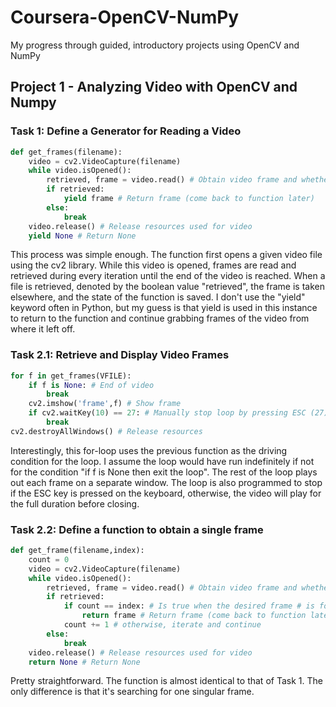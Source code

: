 # Coursera-OpenCV-NumPy
My progress through guided, introductory projects using OpenCV and NumPy

## Project 1 - Analyzing Video with OpenCV and Numpy
### Task 1: Define a Generator for Reading a Video
```python
def get_frames(filename):
    video = cv2.VideoCapture(filename)
    while video.isOpened():
        retrieved, frame = video.read() # Obtain video frame and whether or not successfully retrieved
        if retrieved:
            yield frame # Return frame (come back to function later)
        else:
            break
    video.release() # Release resources used for video
    yield None # Return None
```
This process was simple enough. The function first opens a given video file using the cv2 library. While this video is opened, frames are read and retrieved during every iteration until the end of the video is reached. When a file is retrieved, denoted by the boolean value "retrieved", the frame is taken elsewhere, and the state of the function is saved. I don't use the "yield" keyword often in Python, but my guess is that yield is used in this instance to return to the function and continue grabbing frames of the video from where it left off.

### Task 2.1: Retrieve and Display Video Frames
```python
for f in get_frames(VFILE):
    if f is None: # End of video
        break
    cv2.imshow('frame',f) # Show frame
    if cv2.waitKey(10) == 27: # Manually stop loop by pressing ESC (27) - (10ms delay)
        break
cv2.destroyAllWindows() # Release resources
```
Interestingly, this for-loop uses the previous function as the driving condition for the loop. I assume the loop would have run indefinitely if not for the condition "if f is None then exit the loop". The rest of the loop plays out each frame on a separate window. The loop is also programmed to stop if the ESC key is pressed on the keyboard, otherwise, the video will play for the full duration before closing.

### Task 2.2: Define a function to obtain a single frame
```python
def get_frame(filename,index):
    count = 0
    video = cv2.VideoCapture(filename)
    while video.isOpened():
        retrieved, frame = video.read() # Obtain video frame and whether or not successfully retrieved
        if retrieved:
            if count == index: # Is true when the desired frame # is found
                return frame # Return frame (come back to function later)
            count += 1 # otherwise, iterate and continue
        else:
            break
    video.release() # Release resources used for video
    return None # Return None
```

Pretty straightforward. The function is almost identical to that of Task 1. The only difference is that it's searching for one singular frame.

